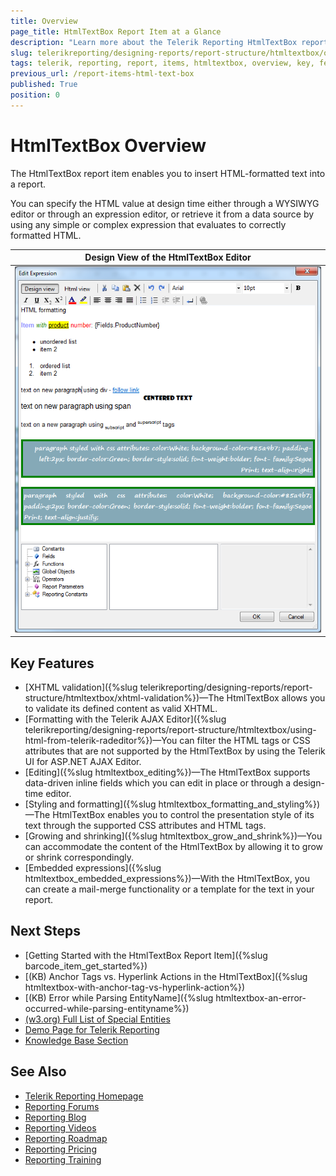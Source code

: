 ```yaml
---
title: Overview
page_title: HtmlTextBox Report Item at a Glance
description: "Learn more about the Telerik Reporting HtmlTextBox report item and its key features covering style through HTML tags and CSS attributes, using embedded expressions, and more."
slug: telerikreporting/designing-reports/report-structure/htmltextbox/overview
tags: telerik, reporting, report, items, htmltextbox, overview, key, features
previous_url: /report-items-html-text-box
published: True
position: 0
---
```


# HtmlTextBox Overview

The HtmlTextBox report item enables you to insert HTML-formatted text into a report.

You can specify the HTML value at design time either through a WYSIWYG editor or through an expression editor, or retrieve it from a data source by using any simple or complex expression that evaluates to correctly formatted HTML.

|Design View of the HtmlTextBox Editor|
|:---:|
|![The HtmTextBox Editor Design View](images/HtmlTextBox_DesignView.png)|

## Key Features

* [XHTML validation]({%slug telerikreporting/designing-reports/report-structure/htmltextbox/xhtml-validation%})&mdash;The HtmlTextBox allows you to validate its defined content as valid XHTML.
* [Formatting with the Telerik AJAX Editor]({%slug telerikreporting/designing-reports/report-structure/htmltextbox/using-html-from-telerik-radeditor%})&mdash;You can filter the HTML tags or CSS attributes that are not supported by the HtmlTextBox by using the Telerik UI for ASP.NET AJAX Editor.
* [Editing]({%slug htmltextbox_editing%})&mdash;The HtmlTextBox supports data-driven inline fields which you can edit in place or through a design-time editor.
* [Styling and formatting]({%slug htmltextbox_formatting_and_styling%})&mdash;The HtmlTextBox enables you to control the presentation style of its text through the supported CSS attributes and HTML tags.
* [Growing and shrinking]({%slug htmltextbox_grow_and_shrink%})&mdash;You can accommodate the content of the HtmlTextBox by allowing it to grow or shrink correspondingly.
* [Embedded expressions]({%slug htmltextbox_embedded_expressions%})&mdash;With the HtmlTextBox, you can create a mail-merge functionality or a template for the text in your report.

## Next Steps

* [Getting Started with the HtmlTextBox Report Item]({%slug barcode_item_get_started%})
* [(KB) Anchor Tags vs. Hyperlink Actions in the HtmlTextBox]({%slug htmltextbox-with-anchor-tag-vs-hyperlink-action%})
* [(KB) Error while Parsing EntityName]({%slug htmltextbox-an-error-occurred-while-parsing-entityname%})
* [(w3.org) Full List of Special Entities](http://www.w3.org/TR/xhtml1/DTD/xhtml-special.ent)
* [Demo Page for Telerik Reporting](https://demos.telerik.com/reporting) 
* [Knowledge Base Section](/knowledge-base)

## See Also

* [Telerik Reporting Homepage](https://www.telerik.com/products/reporting)
* [Reporting Forums](https://www.telerik.com/forums/reporting)
* [Reporting Blog](https://www.telerik.com/blogs/tag/reporting)
* [Reporting Videos](https://www.telerik.com/videos/reporting)
* [Reporting Roadmap](https://www.telerik.com/support/whats-new/reporting/roadmap)
* [Reporting Pricing](https://www.telerik.com/purchase/individual/reporting)
* [Reporting Training](https://learn.telerik.com/learn/course/external/view/elearning/19/reporting-report-server-training)
